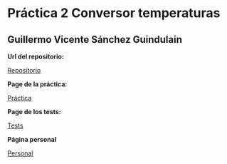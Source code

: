 # Práctica 2 Conversor temperaturas
## Guillermo Vicente Sánchez Guindulain

**Url del repositorio:** 

[Repositorio](https://github.com/alu0100777154/temperature/tree/gh-pages)

**Page de la práctica:** 

[Práctica](http://alu0100777154.github.io/temperature/)

**Page de los tests:** 

[Tests](http://alu0100777154.github.io/temperature/tests/)

**Página personal**

[Personal](http://alu0100777154.github.io)
